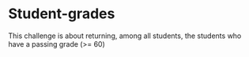 # Student-grades
This challenge is about returning, among all students, the students who have a passing grade (>= 60)
